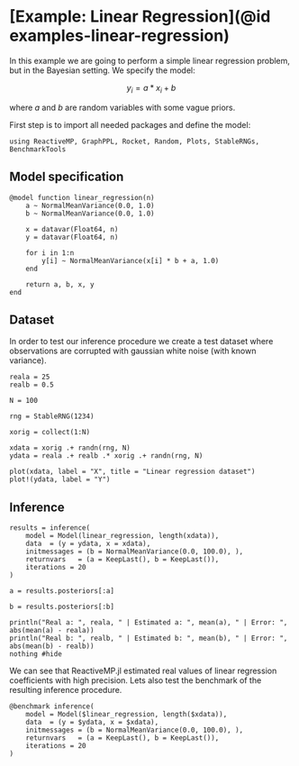 # [Example: Linear Regression](@id examples-linear-regression)

In this example we are going to perform a simple linear regression problem, but in the Bayesian setting. We specify the model:
```math
y_i = a * x_i + b
```
where $a$ and $b$ are random variables with some vague priors.

First step is to import all needed packages and define the model:

```@example linreg
using ReactiveMP, GraphPPL, Rocket, Random, Plots, StableRNGs, BenchmarkTools
```

## Model specification

```@example linreg
@model function linear_regression(n)
    a ~ NormalMeanVariance(0.0, 1.0)
    b ~ NormalMeanVariance(0.0, 1.0)
    
    x = datavar(Float64, n)
    y = datavar(Float64, n)
    
    for i in 1:n
        y[i] ~ NormalMeanVariance(x[i] * b + a, 1.0)
    end
    
    return a, b, x, y
end
```

## Dataset

In order to test our inference procedure we create a test dataset where observations are corrupted with gaussian white noise (with known variance).

```@example linreg
reala = 25
realb = 0.5

N = 100

rng = StableRNG(1234)

xorig = collect(1:N)

xdata = xorig .+ randn(rng, N)
ydata = reala .+ realb .* xorig .+ randn(rng, N)

plot(xdata, label = "X", title = "Linear regression dataset")
plot!(ydata, label = "Y")
```

## Inference

```@example linreg
results = inference(
    model = Model(linear_regression, length(xdata)), 
    data  = (y = ydata, x = xdata), 
    initmessages = (b = NormalMeanVariance(0.0, 100.0), ), 
    returnvars   = (a = KeepLast(), b = KeepLast()), 
    iterations = 20
)
```

```@example linreg
a = results.posteriors[:a] 
```

```@example linreg
b = results.posteriors[:b]
```

```@example linreg
println("Real a: ", reala, " | Estimated a: ", mean(a), " | Error: ", abs(mean(a) - reala))
println("Real b: ", realb, " | Estimated b: ", mean(b), " | Error: ", abs(mean(b) - realb))
nothing #hide
```

We can see that ReactiveMP.jl estimated real values of linear regression coefficients with high precision. Lets also test the benchmark of the resulting inference procedure.

```@example linreg
@benchmark inference(
    model = Model($linear_regression, length($xdata)), 
    data  = (y = $ydata, x = $xdata), 
    initmessages = (b = NormalMeanVariance(0.0, 100.0), ), 
    returnvars   = (a = KeepLast(), b = KeepLast()), 
    iterations = 20
)
```





